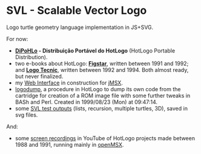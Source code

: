 SVL - Scalable Vector Logo
==========================

Logo turtle geometry language implementation in JS+SVG.

For now:
- **[DiPoHLo](https://goo.gl/fZBLJt) - Distribuição Portável do HotLogo** (HotLogo Portable Distribution).
- two e-books about HotLogo: **[Figstar](https://goo.gl/9lypp1)**, written between 1991 and 1992; and **[Logo Tecnic](https://goo.gl/Q4NBLl)**, written between 1992 and 1994. Both almost ready, but never finalized.
- my [Web Interface](https://goo.gl/JVIjom) in construction for [jMSX](http://www.hwado.net/javamsx/).
- [logodump](https://goo.gl/cNPXiw), a procedure in HotLogo to dump its own code from the cartridge for creation of a ROM image file with some further tweaks in BASh and Perl. Created in 1999/08/23 (Mon) at 09:47:14.
- some [SVL test outputs](https://goo.gl/R7gsWx) (lists, recursion, multiple turtles, 3D), saved in svg files.

And:
- some [screen recordings](https://goo.gl/kGfiWc) in YouTube of HotLogo projects made between 1988 and 1991, running mainly in [openMSX](http://openmsx.org/).

